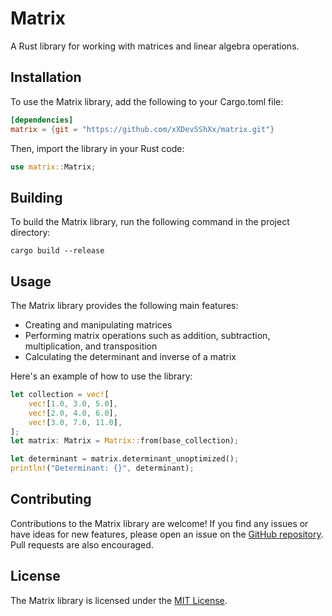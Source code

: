 # Matrix

A Rust library for working with matrices and linear algebra operations.

## Installation

To use the Matrix library, add the following to your Cargo.toml file:

```toml
[dependencies]
matrix = {git = "https://github.com/xXDevSShXx/matrix.git"}
```

Then, import the library in your Rust code:

```rust
use matrix::Matrix;
```

## Building

To build the Matrix library, run the following command in the project directory:

```
cargo build --release
```

## Usage

The Matrix library provides the following main features:

- Creating and manipulating matrices
- Performing matrix operations such as addition, subtraction, multiplication, and transposition
- Calculating the determinant and inverse of a matrix

Here's an example of how to use the library:

```rust
let collection = vec![
    vec![1.0, 3.0, 5.0],
    vec![2.0, 4.0, 6.0],
    vec![3.0, 7.0, 11.0],
];
let matrix: Matrix = Matrix::from(base_collection);

let determinant = matrix.determinant_unoptimized();
println!("Determinant: {}", determinant);
```

## Contributing

Contributions to the Matrix library are welcome! If you find any issues or have ideas for new features, please open an issue on the [GitHub repository](https://github.com/xXDevSShXx/matrix). Pull requests are also encouraged.

## License

The Matrix library is licensed under the [MIT License](LICENSE).
